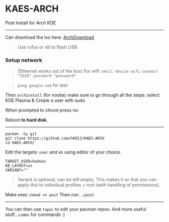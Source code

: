 # KAES-ARCH
Post Install for Arch KDE 

--- 
Can download the iso here: [ArchDownload](https://archlinux.org/download/)

> Use rufus or dd to flash USB.

### Setup network 
> (Ethernet works out of the box)
> For wifi: `nmcli device wifi connect "SSID" password "password"`

> `ping google.com` for test 

Then `archinstall` (for noobs) make sure to go through all the steps: select KDE Plasma & Create a user with sudo

When prompted to chroot press no. 

Reboot **to hard disk.**  

---

```
pacman -Sy git
git clone https://github.com/h8d13/KAES-ARCH
cd KAES-ARCH/
```
Edit the targets: `user` and `kb` using editor of your choice.

```
TARGET_USER=hadean
KB_LAYOUT=us
VARIANT=""
```
> Variant is optional, can be left empty.
> This makes it so that you can apply this to individual profiles + root (with handling of permissions).

Make exec `chmod +x post` Then run: `./post`

---

You can then use `topac` to edit your pacman repos. And more useful stuff...`comms` for commands :)

